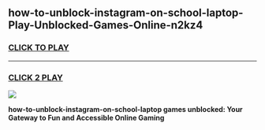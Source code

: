 
## how-to-unblock-instagram-on-school-laptop-Play-Unblocked-Games-Online-n2kz4
<h3>
<a href="https://premium76.site?title=how-to-unblock-instagram-on-school-laptop&ref=25A">CLICK TO PLAY</a></h3>
<hr>

<h3>
<a href="https://premium76.site?title=how-to-unblock-instagram-on-school-laptop&ref=25A">CLICK 2 PLAY</a>
  
</h3>

<a href="https://premium76.site?title=how-to-unblock-instagram-on-school-laptop&ref=25A"><img src="https://clearcache.store/games.png"></a>


**how-to-unblock-instagram-on-school-laptop games unblocked: Your Gateway to Fun and Accessible Online Gaming**
